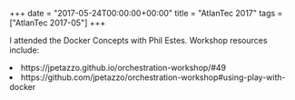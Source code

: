 +++
date = "2017-05-24T00:00:00+00:00"
title = "AtlanTec 2017"
tags = ["AtlanTec 2017-05"]
+++

I attended the Docker Concepts with Phil Estes. Workshop resources include:
<li> https://jpetazzo.github.io/orchestration-workshop/#49 </li>

<li> https://github.com/jpetazzo/orchestration-workshop#using-play-with-docker </li>
